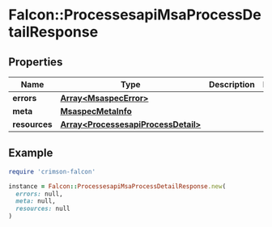 # Falcon::ProcessesapiMsaProcessDetailResponse

## Properties

| Name | Type | Description | Notes |
| ---- | ---- | ----------- | ----- |
| **errors** | [**Array&lt;MsaspecError&gt;**](MsaspecError.md) |  |  |
| **meta** | [**MsaspecMetaInfo**](MsaspecMetaInfo.md) |  |  |
| **resources** | [**Array&lt;ProcessesapiProcessDetail&gt;**](ProcessesapiProcessDetail.md) |  |  |

## Example

```ruby
require 'crimson-falcon'

instance = Falcon::ProcessesapiMsaProcessDetailResponse.new(
  errors: null,
  meta: null,
  resources: null
)
```

